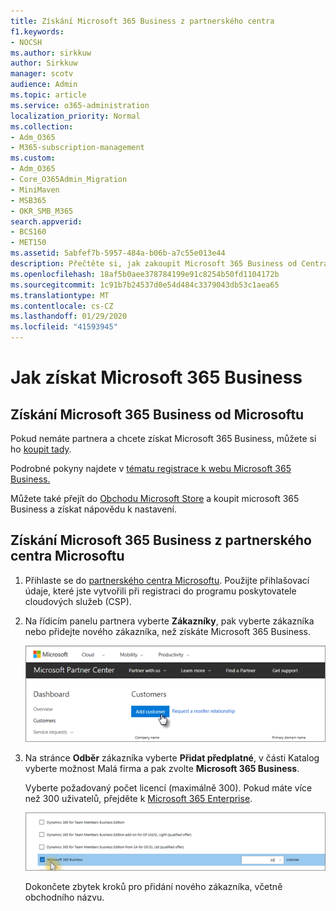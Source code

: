 ```yaml
---
title: Získání Microsoft 365 Business z partnerského centra
f1.keywords:
- NOCSH
ms.author: sirkkuw
author: Sirkkuw
manager: scotv
audience: Admin
ms.topic: article
ms.service: o365-administration
localization_priority: Normal
ms.collection:
- Adm_O365
- M365-subscription-management
ms.custom:
- Adm_O365
- Core_O365Admin_Migration
- MiniMaven
- MSB365
- OKR_SMB_M365
search.appverid:
- BCS160
- MET150
ms.assetid: 5abfef7b-5957-484a-b06b-a7c55e013e44
description: Přečtěte si, jak zakoupit Microsoft 365 Business od Centra microsoft partnerů.
ms.openlocfilehash: 18af5b0aee378784199e91c8254b50fd1104172b
ms.sourcegitcommit: 1c91b7b24537d0e54d484c3379043db53c1aea65
ms.translationtype: MT
ms.contentlocale: cs-CZ
ms.lasthandoff: 01/29/2020
ms.locfileid: "41593945"
---
```

# <a name="get-microsoft-365-business"></a>Jak získat Microsoft 365 Business

## <a name="get-microsoft-365-business-from-microsoft"></a>Získání Microsoft 365 Business od Microsoftu

Pokud nemáte partnera a chcete získat Microsoft 365 Business, můžete si ho [koupit tady](https://www.microsoft.com/en-US/microsoft-365/business).

Podrobné pokyny najdete v [tématu registrace k webu Microsoft 365 Business.](sign-up.md)

Můžete také přejít do [Obchodu Microsoft Store](https://www.microsoft.com/en-us/store/locations/find-a-store?icid=en_US_Store_UH_FAS) a koupit microsoft 365 Business a získat nápovědu k nastavení.
  
## <a name="get-microsoft-365-business-from-microsoft-partner-center"></a>Získání Microsoft 365 Business z partnerského centra Microsoftu

1. Přihlaste se do [partnerského centra Microsoftu](https://go.microsoft.com/fwlink/p/?linkid=849910). Použijte přihlašovací údaje, které jste vytvořili při registraci do programu poskytovatele cloudových služeb (CSP). 
    
2. Na řídicím panelu partnera vyberte **Zákazníky**, pak vyberte zákazníka nebo přidejte nového zákazníka, než získáte Microsoft 365 Business.
    
    ![V centru partnerů společnosti Microsoft přidejte zákazníka.](media/ec807d07-bbd2-411f-8fe1-c644cf9a3882.png)
  
3. Na stránce **Odběr** zákazníka vyberte **Přidat předplatné**, v části Katalog vyberte možnost Malá firma a pak zvolte **Microsoft 365 Business**.
    
    Vyberte požadovaný počet licencí (maximálně 300). Pokud máte více než 300 uživatelů, přejděte k [Microsoft 365 Enterprise](https://go.microsoft.com/fwlink/p/?linkid=862316). 
    
    ![Na stránce Nové předplatné zvolte malé firmy.](media/52d99e89-2175-4974-84bb-dd626048541b.png)
  
    Dokončete zbytek kroků pro přidání nového zákazníka, včetně obchodního názvu.
    



